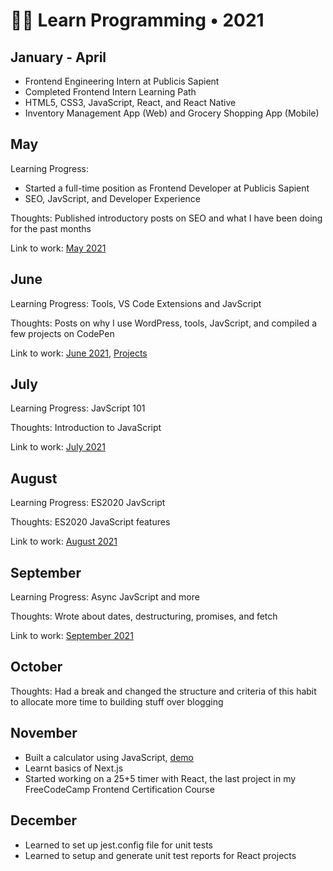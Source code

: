 # 👨‍💻 Learn Programming • 2021

## January - April
- Frontend Engineering Intern at Publicis Sapient
- Completed Frontend Intern Learning Path
- HTML5, CSS3, JavaScript, React, and React Native
- Inventory Management App (Web) and Grocery Shopping App (Mobile)

## May
Learning Progress: 
- Started a full-time position as Frontend Developer at Publicis Sapient
- SEO, JavScript, and Developer Experience

Thoughts: Published introductory posts on SEO and what I have been doing for the past months

Link to work: [May 2021](https://matrixread.com/2021/05/)

## June
Learning Progress: Tools, VS Code Extensions and JavScript

Thoughts: Posts on why I use WordPress, tools, JavScript, and compiled a few projects on CodePen

Link to work: [June 2021](https://matrixread.com/2021/06/), [Projects](https://github.com/abhiramready/Full-Stack-Journey)

## July
Learning Progress: JavScript 101

Thoughts: Introduction to JavaScript

Link to work: [July 2021](https://matrixread.com/2021/07/)

## August
Learning Progress: ES2020 JavScript

Thoughts: ES2020 JavaScript features

Link to work: [August 2021](https://matrixread.com/2021/08/)

## September
Learning Progress: Async JavScript and more

Thoughts: Wrote about dates, destructuring, promises, and fetch

Link to work: [September 2021](https://matrixread.com/2021/09/)

## October
Thoughts: Had a break and changed the structure and criteria of this habit to allocate more time to building stuff over blogging

## November
-   Built a calculator using JavaScript, [demo](https://codepen.io/abhiramready/full/QWvoBwV)
-   Learnt basics of Next.js
-   Started working on a 25+5 timer with React, the last project in my FreeCodeCamp Frontend Certification Course

December
--------
-   Learned to set up jest.config file for unit tests
-   Learned to setup and generate unit test reports for React projects
